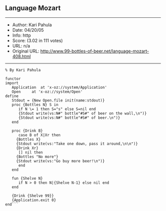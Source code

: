 
## Language Mozart ##
---
- Author: Kari Pahula
- Date: 04/20/05
- Info: http
- Score:  (3.02 in 111 votes)
- URL: n/a
- Original URL: http://www.99-bottles-of-beer.net/language-mozart-408.html
---

```% http://www.mozart-oz.org/
% By Kari Pahula

functor
import
   Application	at 'x-oz://system/Application'
   Open		at 'x-oz://system/Open'
define
   Stdout = {New Open.file init(name:stdout)}
   proc {Bottles N} S in
      if N \= 1 then S="s" else S=nil end
      {Stdout write(vs:N#" bottle"#S#" of beer on the wall,\n")}
      {Stdout write(vs:N#" bottle"#S#" of beer.\n")}
   end

   proc {Drink B}
      case B of X|Xr then
	 {Bottles X}
	 {Stdout write(vs:"Take one down, pass it around,\n\n")}
	 {Drink Xr}
      [] nil then
	 {Bottles "No more"}
	 {Stdout write(vs:"Go buy more beer!\n")}
      end
   end

   fun {Shelve N}
      if N > 0 then N|{Shelve N-1} else nil end
   end

   {Drink {Shelve 99}}
   {Application.exit 0}
end```